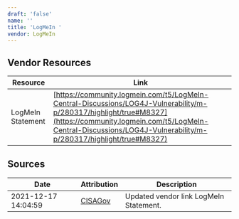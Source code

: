 ```yaml
---
draft: 'false'
name: ''
title: 'LogMeIn '
vendor: LogMeIn
---
```


## Vendor Resources
| Resource | Link |
| --- | --- |
| LogMeIn Statement | [https://community.logmein.com/t5/LogMeIn-Central-Discussions/LOG4J-Vulnerability/m-p/280317/highlight/true#M8327](https://community.logmein.com/t5/LogMeIn-Central-Discussions/LOG4J-Vulnerability/m-p/280317/highlight/true#M8327) |



## Sources
| Date | Attribution | Description |
| --- | --- | --- |
| 2021-12-17 14:04:59 | [CISAGov](https://raw.githubusercontent.com/cisagov/log4j-affected-db/develop/README.md) | Updated vendor link LogMeIn Statement.  |
